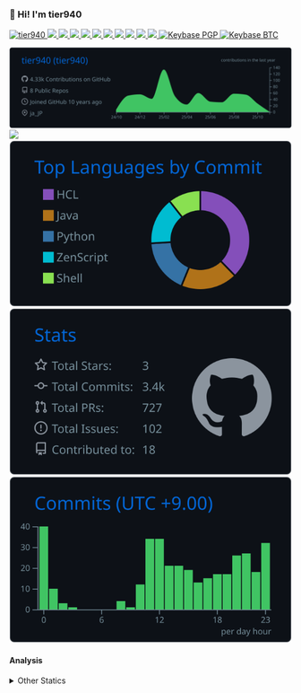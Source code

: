 ### 👋 Hi! I'm tier940

<p align="left"> 
  <a href="https://github.com/tier940/tier940/">
    <img src="https://komarev.com/ghpvc/?username=tier940" alt="tier940" />
  </a>
  <a href="http://twitter.com/tier940">
    <img height="20" src="https://img.shields.io/twitter/follow/tier940?label=Twitter&logo=twitter&style=flat" />
  </a>
  <a href="https://github.com/tier940">
    <img height="20" src="https://img.shields.io/github/followers/tier940?label=follow&logo=github&style=flat" />
  </a>
  <a href="https://www.reddit.com/user/tier940">
    <img height="20" src="https://img.shields.io/reddit/user-karma/combined/tier940?label=Reddit&logo=reddit&style=flat" />
  </a>
  <a href="https://stackoverflow.com/users/17317833/tier940">
    <img height="20" src="https://img.shields.io/stackexchange/stackoverflow/r/17317833?label=StackOverflow&logo=stack-overflow&style=flat" />
  </a>
  <a href="https://zenn.dev/tier940">
    <img height="20" src="https://zenn.badge.nikaera.com/s/tier940/likes" />
  </a>
  <a href="https://zenn.dev/tier940">
    <img height="20" src="https://zenn.badge.nikaera.com/s/tier940/followers" />
  </a>
  <a href="https://zenn.dev/tier940">
    <img height="20" src="https://zenn.badge.nikaera.com/s/tier940/articles" />
  </a>
  <a href="http://qiita.com/tier940">
    <img height="20" src="https://qiita-badge.apiapi.app/s/tier940/posts.svg" />
  </a>
  <a href="http://qiita.com/tier940">
    <img height="20" src="https://qiita-badge.apiapi.app/s/tier940/contributions.svg" />
  </a>
  <a href="https://github.com/tier940/tier940/">
    <img height="20" src="https://github.com/tier940/tier940/actions/workflows/main.yml/badge.svg" />
  </a>
  <a href="https://keybase.io/tier940">
    <img alt="Keybase PGP" src="https://img.shields.io/keybase/pgp/tier940">
  </a>
  <a href="https://keybase.io/tier940">
    <img alt="Keybase BTC" src="https://img.shields.io/keybase/btc/tier940">
  </a>
</p>

[![](https://raw.githubusercontent.com/tier940/tier940/main/profile-summary-card-output/github_dark/0-profile-details.svg)](https://github.com/vn7n24fzkq/github-profile-summary-cards)
[![](https://raw.githubusercontent.com/tier940/tier940/main/profile-summary-card-output/github_dark/1-repos-per-language.svg)](https://github.com/vn7n24fzkq/github-profile-summary-cards) [![](https://raw.githubusercontent.com/tier940/tier940/main/profile-summary-card-output/github_dark/2-most-commit-language.svg)](https://github.com/vn7n24fzkq/github-profile-summary-cards)
[![](https://raw.githubusercontent.com/tier940/tier940/main/profile-summary-card-output/github_dark/3-stats.svg)](https://github.com/vn7n24fzkq/github-profile-summary-cards) [![](https://raw.githubusercontent.com/tier940/tier940/main/profile-summary-card-output/github_dark/4-productive-time.svg)](https://github.com/vn7n24fzkq/github-profile-summary-cards)


#### Analysis
<!-- <img height="150" src="https://github.com/tier940/tier940/blob/master/images/stat.svg" alt="Alternative Text"/> -->

<details>
  <summary>Other Statics</summary>
  <!--START_SECTION:waka-->
![Code Time](http://img.shields.io/badge/Code%20Time-4%2C100%20hrs%2033%20mins-blue)

**🐱 My GitHub Data** 

> 📦 32.3 kB Used in GitHub's Storage 
 > 
> 💼 Opted to Hire
 > 
> 📜 8 Public Repositories 
 > 
> 🔑 4 Private Repositories 
 > 
**I'm an Early 🐤** 

```text
🌞 Morning                122 commits         ██████░░░░░░░░░░░░░░░░░░░   25.85 % 
🌆 Daytime                179 commits         █████████░░░░░░░░░░░░░░░░   37.92 % 
🌃 Evening                131 commits         ███████░░░░░░░░░░░░░░░░░░   27.75 % 
🌙 Night                  40 commits          ██░░░░░░░░░░░░░░░░░░░░░░░   08.47 % 
```
📅 **I'm Most Productive on Friday** 

```text
Monday                   26 commits          █░░░░░░░░░░░░░░░░░░░░░░░░   05.51 % 
Tuesday                  64 commits          ███░░░░░░░░░░░░░░░░░░░░░░   13.56 % 
Wednesday                56 commits          ███░░░░░░░░░░░░░░░░░░░░░░   11.86 % 
Thursday                 30 commits          ██░░░░░░░░░░░░░░░░░░░░░░░   06.36 % 
Friday                   135 commits         ███████░░░░░░░░░░░░░░░░░░   28.60 % 
Saturday                 53 commits          ███░░░░░░░░░░░░░░░░░░░░░░   11.23 % 
Sunday                   108 commits         ██████░░░░░░░░░░░░░░░░░░░   22.88 % 
```


📊 **This Week I Spent My Time On** 

```text
🕑︎ Time Zone: Asia/Tokyo

💬 Programming Languages: 
Other                    36 hrs 44 mins      █████████████████████░░░░   84.34 % 
Java                     3 hrs 41 mins       ██░░░░░░░░░░░░░░░░░░░░░░░   08.46 % 
XML                      43 mins             ░░░░░░░░░░░░░░░░░░░░░░░░░   01.68 % 
Groovy                   25 mins             ░░░░░░░░░░░░░░░░░░░░░░░░░   00.97 % 
Java Properties          24 mins             ░░░░░░░░░░░░░░░░░░░░░░░░░   00.93 % 

🔥 Editors: 
Edge                     33 hrs 8 mins       ███████████████████░░░░░░   76.07 % 
IntelliJ IDEA            6 hrs 6 mins        ████░░░░░░░░░░░░░░░░░░░░░   14.00 % 
Chrome                   3 hrs 27 mins       ██░░░░░░░░░░░░░░░░░░░░░░░   07.93 % 
VS Code                  52 mins             ░░░░░░░░░░░░░░░░░░░░░░░░░   02.00 % 

💻 Operating System: 
Linux                    40 hrs 6 mins       ███████████████████████░░   92.07 % 
Unknown OS               3 hrs 27 mins       ██░░░░░░░░░░░░░░░░░░░░░░░   07.93 % 
```

**I Mostly Code in Java** 

```text
Java                     15 repos            █████████████░░░░░░░░░░░░   51.72 % 
ZenScript                2 repos             ██░░░░░░░░░░░░░░░░░░░░░░░   06.90 % 
Python                   1 repo              █░░░░░░░░░░░░░░░░░░░░░░░░   03.45 % 
HTML                     1 repo              █░░░░░░░░░░░░░░░░░░░░░░░░   03.45 % 
Dockerfile               1 repo              █░░░░░░░░░░░░░░░░░░░░░░░░   03.45 % 
```



**Timeline**

![Lines of Code chart](https://raw.githubusercontent.com/tier940/tier940/main/assets/bar_graph.png)


 Last Updated on 06/07/2024 00:36:15 UTC
<!--END_SECTION:waka-->
</details>
